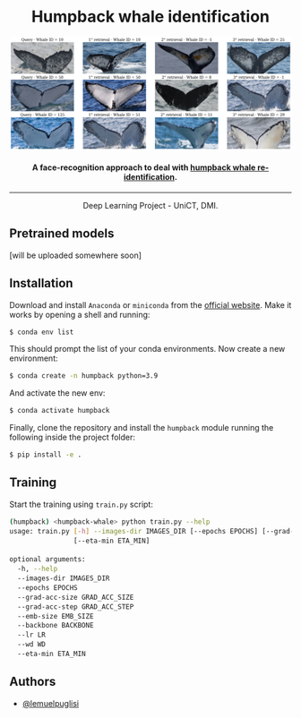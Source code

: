 
<h1 align="center">
  <br>
  Humpback whale identification
  <br>
</h1>



<p align="center">
  <img src="docs/assets/retrievals.png" alt="" />
</p>

<h4 align="center">A face-recognition approach to deal with <a href="https://www.kaggle.com/c/humpback-whale-identification">humpback whale re-identification</a>.</h4>

******

<p align="center">Deep Learning Project - UniCT, DMI.</p>

## Pretrained models

[will be uploaded somewhere soon]

## Installation

Download and install `Anaconda` or `miniconda` from the [official website](https://www.anaconda.com/products/distribution). Make it works by opening a shell and running:

```bash
$ conda env list
```

This should prompt the list of your conda environments. Now create a new environment: 

```bash
$ conda create -n humpback python=3.9
```

And activate the new env:

```bash
$ conda activate humpback
```

Finally, clone the repository and install the `humpback` module running the following inside the project folder:

```bash
$ pip install -e .
```

## Training

Start the training using `train.py` script: 

```bash
(humpback) <humpback-whale> python train.py --help
usage: train.py [-h] --images-dir IMAGES_DIR [--epochs EPOCHS] [--grad-acc-size GRAD_ACC_SIZE] [--grad-acc-step GRAD_ACC_STEP] [--emb-size EMB_SIZE] [--backbone BACKBONE] [--lr LR] [--wd WD]
                [--eta-min ETA_MIN]

optional arguments:
  -h, --help
  --images-dir IMAGES_DIR
  --epochs EPOCHS
  --grad-acc-size GRAD_ACC_SIZE
  --grad-acc-step GRAD_ACC_STEP
  --emb-size EMB_SIZE
  --backbone BACKBONE
  --lr LR
  --wd WD
  --eta-min ETA_MIN
```

## Authors

- [@lemuelpuglisi](https://www.github.com/lemuelpuglisi)